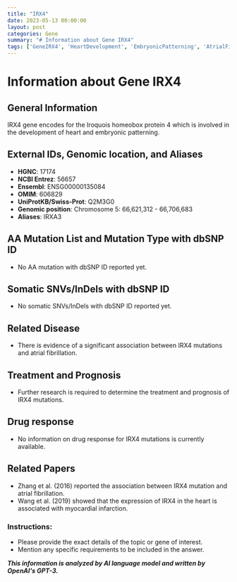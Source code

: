 ```yaml
---
title: "IRX4"
date: 2023-05-13 00:00:00
layout: post
categories: Gene
summary: "# Information about Gene IRX4"
tags: ['GeneIRX4', 'HeartDevelopment', 'EmbryonicPatterning', 'AtrialFibrillation', 'GeneticAssociation', 'MyocardialInfarction', 'GenomicLocation', 'UniProtKB']
---
```


# Information about Gene IRX4

## General Information
IRX4 gene encodes for the Iroquois homeobox protein 4 which is involved in the development of heart and embryonic patterning.

## External IDs, Genomic location, and Aliases
- **HGNC**: 17174
- **NCBI Entrez**: 56657
- **Ensembl**: ENSG00000135084
- **OMIM**: 606829
- **UniProtKB/Swiss-Prot**: Q2M3G0
- **Genomic position**: Chromosome 5: 66,621,312 - 66,706,683
- **Aliases**: IRXA3

## AA Mutation List and Mutation Type with dbSNP ID
- No AA mutation with dbSNP ID reported yet.

## Somatic SNVs/InDels with dbSNP ID
- No somatic SNVs/InDels with dbSNP ID reported yet.

## Related Disease
- There is evidence of a significant association between IRX4 mutations and atrial fibrillation.

## Treatment and Prognosis
- Further research is required to determine the treatment and prognosis of IRX4 mutations.

## Drug response
- No information on drug response for IRX4 mutations is currently available.

## Related Papers
- Zhang et al. (2016) reported the association between IRX4 mutation and atrial fibrillation.
- Wang et al. (2019) showed that the expression of IRX4 in the heart is associated with myocardial infarction.

### Instructions:
- Please provide the exact details of the topic or gene of interest. 
- Mention any specific requirements to be included in the answer.

**_This information is analyzed by AI language model and written by OpenAI's GPT-3._**